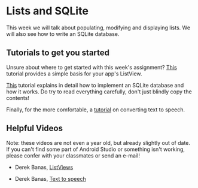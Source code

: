 # Lists and SQLite

This week we will talk about populating, modifying and displaying lists. We will also see how to write an SQLite database.

## Tutorials to get you started

Unsure about where to get started with this week's assignment? [This](http://www.journaldev.com/9247/android-listview-example-tutorial) tutorial provides a simple basis for your app's ListView.

[This](http://www.journaldev.com/9438/android-sqlite-database-example-tutorial) tutorial explains in detail how to implement an SQLite database and how it works. Do try to read everything carefully, don't just blindly copy the contents!

Finally, for the more comfortable, a [tutorial](http://inducesmile.com/android-tutorials-for-nigerian-developer/android-text-to-speech-tutorial/) on converting text to speech.

## Helpful Videos

Note: these videos are not even a year old, but already slightly out of date. If you can't find some part of Android Studio or something isn't working, please confer with your classmates or send an e-mail!

* Derek Banas, [ListViews](https://www.youtube.com/watch?v=rhj4_KBD6BQ&list=PLGLfVvz_LVvSPjWpLPFEfOCbezi6vATIh&index=5)

* Derek Banas, [Text to speech](https://www.youtube.com/watch?v=ympxfKM4Uec&list=PLGLfVvz_LVvSPjWpLPFEfOCbezi6vATIh&index=18)
